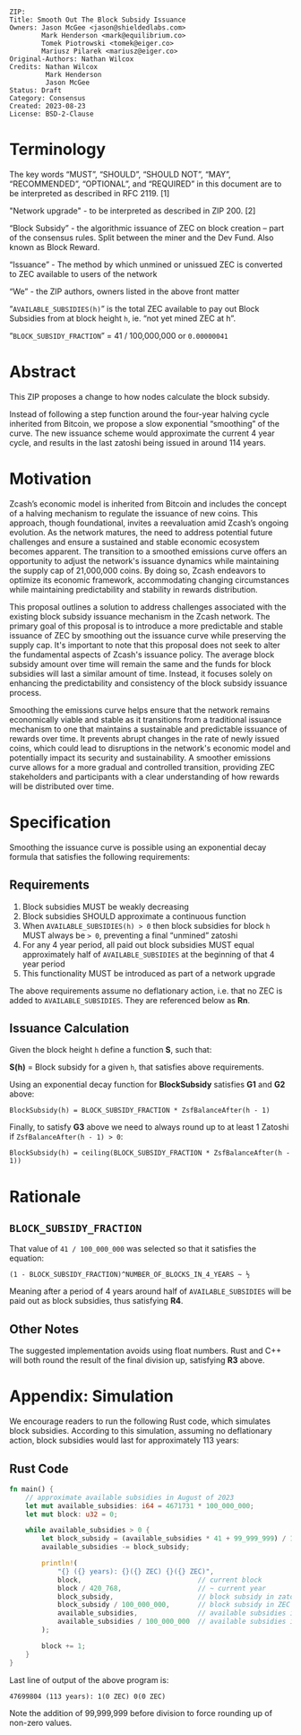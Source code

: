 ```
ZIP: 
Title: Smooth Out The Block Subsidy Issuance
Owners: Jason McGee <jason@shieldedlabs.com>
        Mark Henderson <mark@equilibrium.co>
        Tomek Piotrowski <tomek@eiger.co>
        Mariusz Pilarek <mariusz@eiger.co>
Original-Authors: Nathan Wilcox
Credits: Nathan Wilcox
         Mark Henderson
         Jason McGee
Status: Draft
Category: Consensus
Created: 2023-08-23
License: BSD-2-Clause
```

# Terminology

The key words “MUST”, “SHOULD”, “SHOULD NOT”, “MAY”, “RECOMMENDED”, “OPTIONAL”,
and “REQUIRED” in this document are to be interpreted as described in RFC 2119. [1]

"Network upgrade" - to be interpreted as described in ZIP 200. [2]

“Block Subsidy” - the algorithmic issuance of ZEC on block creation – part of
the consensus rules. Split between the miner and the Dev Fund. Also known as Block Reward.

“Issuance” - The method by which unmined or unissued ZEC is converted to ZEC available
to users of the network

“We” - the ZIP authors, owners listed in the above front matter

“`AVAILABLE_SUBSIDIES(h)`” is the total ZEC available to pay out Block Subsidies from at
block height `h`, ie. “not yet mined ZEC at h”.

“`BLOCK_SUBSIDY_FRACTION`” = 41 / 100,000,000 or `0.00000041`

# Abstract

This ZIP proposes a change to how nodes calculate the block subsidy.

Instead of following a step function around the four-year halving cycle inherited
from Bitcoin, we propose a slow exponential “smoothing” of the curve. The new issuance
scheme would approximate the current 4 year cycle, and results in the last
zatoshi being issued in around 114 years.

# Motivation

Zcash’s economic model is inherited from Bitcoin and includes the concept of a halving
mechanism to regulate the issuance of new coins. This approach, though foundational, invites
a reevaluation amid Zcash’s ongoing evolution. As the network matures, the need to address
potential future challenges and ensure a sustained and stable economic ecosystem becomes
apparent. The transition to a smoothed emissions curve offers an opportunity to adjust the network's
issuance dynamics while maintaining the supply cap of 21,000,000 coins. By doing so, Zcash
endeavors to optimize its economic framework, accommodating changing circumstances while
maintaining predictability and stability in rewards distribution.

This proposal outlines a solution to address challenges associated with the existing block
subsidy issuance mechanism in the Zcash network. The primary goal of this proposal is to
introduce a more predictable and stable issuance of ZEC by smoothing out the issuance
curve while preserving the supply cap. It's important to note that this proposal does
not seek to alter the fundamental aspects of Zcash's issuance policy. The average block
subsidy amount over time will remain the same and the funds for block subsidies will last
a similar amount of time. Instead, it focuses solely on enhancing the predictability
and consistency of the block subsidy issuance process.

Smoothing the emissions curve helps ensure that the network remains economically
viable and stable as it transitions from a traditional issuance mechanism to one
that maintains a sustainable and predictable issuance of rewards over time. It
prevents abrupt changes in the rate of newly issued coins, which could lead to
disruptions in the network's economic model and potentially impact its security
and sustainability. A smoother emissions curve allows for a more gradual and controlled
transition, providing ZEC stakeholders and participants with a clear understanding of
how rewards will be distributed over time.



# Specification

Smoothing the issuance curve is possible using an exponential decay formula that
satisfies the following requirements:

## Requirements

1. Block subsidies MUST be weakly decreasing
2. Block subsidies SHOULD approximate a continuous function
3. When `AVAILABLE_SUBSIDIES(h) > 0` then block subsidies for block `h`
MUST always be `> 0`, preventing a final “unmined” zatoshi
4. For any 4 year period, all paid out block subsidies MUST equal approximately
half of `AVAILABLE_SUBSIDIES` at the beginning of that 4 year period
5. This functionality MUST be introduced as part of a network upgrade

The above requirements assume no deflationary action, i.e. that no ZEC is added
to `AVAILABLE_SUBSIDIES`. They are referenced below as **Rn**.

## Issuance Calculation

Given the block height `h` define a function **S**, such that:

**S(h)** = Block subsidy for a given `h`, that satisfies above requirements.

Using an exponential decay function for **BlockSubsidy** satisfies **G1** and **G2** above:

`BlockSubsidy(h) = BLOCK_SUBSIDY_FRACTION * ZsfBalanceAfter(h - 1)`

Finally, to satisfy **G3** above we need to always round up to at least 1 Zatoshi
if `ZsfBalanceAfter(h - 1) > 0`:

`BlockSubsidy(h) = ceiling(BLOCK_SUBSIDY_FRACTION * ZsfBalanceAfter(h - 1))`

# Rationale

## `BLOCK_SUBSIDY_FRACTION`

That value of `41 / 100_000_000` was selected so that it satisfies the equation:

`(1 - BLOCK_SUBSIDY_FRACTION)^NUMBER_OF_BLOCKS_IN_4_YEARS ~ ½`

Meaning after a period of 4 years around half of `AVAILABLE_SUBSIDIES` will be paid out
as block subsidies, thus satisfying **R4**.


## Other Notes

The suggested implementation avoids using float numbers. Rust and C++ will both round
the result of the final division up, satisfying **R3** above.

# Appendix: Simulation

We encourage readers to run the following Rust code, which simulates block subsidies.
According to this simulation, assuming no deflationary action, block subsidies would
last for approximately 113 years:

## Rust Code

```rust
fn main() {
    // approximate available subsidies in August of 2023
    let mut available_subsidies: i64 = 4671731 * 100_000_000;
    let mut block: u32 = 0;

    while available_subsidies > 0 { 
        let block_subsidy = (available_subsidies * 41 + 99_999_999) / 100_000_000;
        available_subsidies -= block_subsidy;

        println!(
            "{} ({} years): {}({} ZEC) {}({} ZEC)",
            block,                             // current block
            block / 420_768,                   // ~ current year
            block_subsidy,                     // block subsidy in zatoshis
            block_subsidy / 100_000_000,       // block subsidy in ZEC
            available_subsidies,               // available subsidies in zatoshis
            available_subsidies / 100_000_000  // available subsidies in ZEC
        );

        block += 1;
    }   
}
```

Last line of output of the above program is:

`47699804 (113 years): 1(0 ZEC) 0(0 ZEC)`

Note the addition of 99,999,999 before division to force rounding up of non-zero values.
